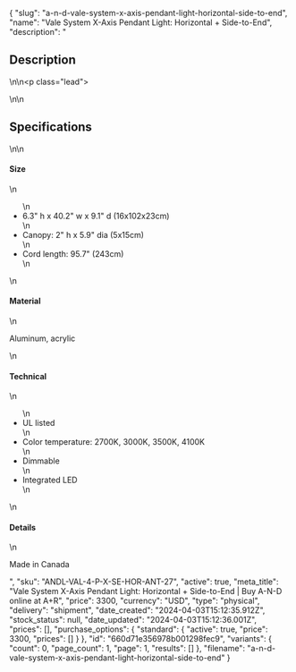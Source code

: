 {
  "slug": "a-n-d-vale-system-x-axis-pendant-light-horizontal-side-to-end",
  "name": "Vale System X-Axis Pendant Light: Horizontal + Side-to-End",
  "description": "<h2>Description</h2>\n<!-- split -->\n<p class=\"lead\"> </p>\n<!-- split -->\n<h2>Specifications</h2>\n<!-- split -->\n<h4>Size</h4>\n<ul>\n<li>6.3\" h x 40.2\" w x 9.1\" d (16x102x23cm)</li>\n<li>Canopy: 2\" h x 5.9\" dia (5x15cm)</li>\n<li>Cord length: 95.7\" (243cm)</li>\n</ul>\n<h4>Material</h4>\n<p>Aluminum, acrylic</p>\n<h4>Technical</h4>\n<ul>\n<li>UL listed</li>\n<li>Color temperature: 2700K, 3000K, 3500K, 4100K</li>\n<li>Dimmable</li>\n<li>Integrated LED</li>\n</ul>\n<h4>Details</h4>\n<p>Made in Canada</p>",
  "sku": "ANDL-VAL-4-P-X-SE-HOR-ANT-27",
  "active": true,
  "meta_title": "Vale System X-Axis Pendant Light: Horizontal + Side-to-End | Buy A-N-D online at A+R",
  "price": 3300,
  "currency": "USD",
  "type": "physical",
  "delivery": "shipment",
  "date_created": "2024-04-03T15:12:35.912Z",
  "stock_status": null,
  "date_updated": "2024-04-03T15:12:36.001Z",
  "prices": [],
  "purchase_options": {
    "standard": {
      "active": true,
      "price": 3300,
      "prices": []
    }
  },
  "id": "660d71e356978b001298fec9",
  "variants": {
    "count": 0,
    "page_count": 1,
    "page": 1,
    "results": []
  },
  "filename": "a-n-d-vale-system-x-axis-pendant-light-horizontal-side-to-end"
}